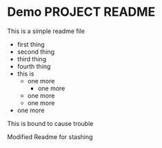 # Demo PROJECT README

This is a simple readme file

* first thing
* second thing
* third thing
* fourth thing
* this is 
    * one more
        * one more
    * one more
    * one more
* one more

This is bound to cause trouble

Modified Readme for stashing
